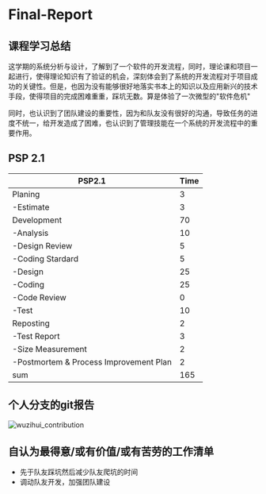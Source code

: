 # Final-Report

## 课程学习总结

这学期的系统分析与设计，了解到了一个软件的开发流程，同时，理论课和项目一起进行，使得理论知识有了验证的机会，深刻体会到了系统的开发流程对于项目成功的关键性。但是，也因为没有能够很好地落实书本上的知识以及应用新兴的技术手段，使得项目的完成困难重重，踩坑无数。算是体验了一次微型的"软件危机"

同时，也认识到了团队建设的重要性，因为和队友没有很好的沟通，导致任务的进度不统一，给开发造成了困难，也认识到了管理技能在一个系统的开发流程中的重要作用。

## PSP 2.1

| PSP2.1                                 | Time |
| -------------------------------------- | ---- |
| Planing                                | 3    |
| -Estimate                              | 3    |
| Development                            | 70   |
| -Analysis                              | 10   |
| -Design Review                         | 5    |
| -Coding Stardard                       | 5    |
| -Design                                | 25   |
| -Coding                                | 25   |
| -Code Review                           | 0    |
| -Test                                  | 10   |
| Reposting                              | 2    |
| -Test Report                           | 3    |
| -Size Measurement                      | 2    |
| -Postmortem & Process Improvement Plan | 2    |
| sum                                    | 165  |

## 个人分支的git报告

![wuzihui_contribution](C:\Users\Th\Documents\GitHub\Documents\image\contribution\wuzihui_contribution.png)

## 自认为最得意/或有价值/或有苦劳的工作清单

* 先于队友踩坑然后减少队友爬坑的时间
* 调动队友开发，加强团队建设